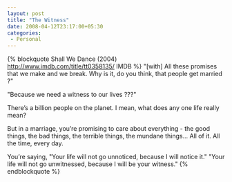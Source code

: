 ```yaml
---
layout: post
title: "The Witness"
date: 2008-04-12T23:17:00+05:30
categories:
 - Personal
---
```


{% blockquote Shall We Dance (2004) http://www.imdb.com/title/tt0358135/ IMDB %}
"[with] All these promises that we make and we break.
Why is it, do you think, that people get married ?"

"Because we need a witness to our lives ???"

There’s a billion people on the planet.
I mean, what does any one life really mean?

But in a marriage, you’re promising to care about everything -
the good things, the bad things, the terrible things, the mundane things...
All of it. All the time, every day.

You’re saying, "Your life will not go unnoticed, because I will notice it."
"Your life will not go unwitnessed, because I will be your witness."
{% endblockquote %}
